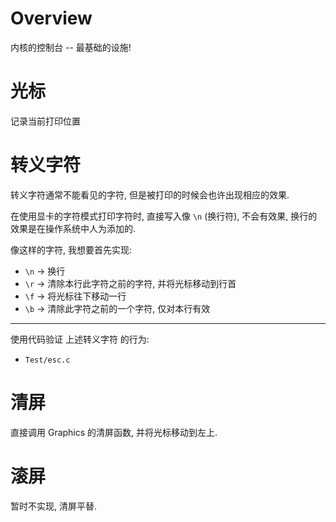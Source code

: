 # Overview

内核的控制台 -- 最基础的设施!

# 光标

记录当前打印位置

# 转义字符

转义字符通常不能看见的字符, 但是被打印的时候会也许出现相应的效果.

在使用显卡的字符模式打印字符时, 直接写入像 `\n` (换行符), 不会有效果, 换行的效果是在操作系统中人为添加的.

像这样的字符, 我想要首先实现:

- `\n` -> 换行
- `\r` -> 清除本行此字符之前的字符, 并将光标移动到行首
- `\f` -> 将光标往下移动一行
- `\b` -> 清除此字符之前的一个字符, 仅对本行有效

---

使用代码验证 上述转义字符 的行为:
- `Test/esc.c`

# 清屏

直接调用 Graphics 的清屏函数, 并将光标移动到左上.

# 滚屏

暂时不实现, 清屏平替.

